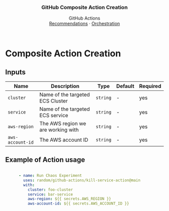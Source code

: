 <br />
<div id="readme-top" align="center">

  <h3 align="center">GitHub Composite Action Creation</h3>

  <p align="center">
    GitHub Actions
    <br />
    <a href="https://github.com/mBlomsterberg/github-cheatsheet/blob/main/actions/recommendations.md">Recommendations</a>
    ·
    <a href="https://github.com/mBlomsterberg/github-cheatsheet/blob/main/actions/orchestration.md">Orchestration</a>
  </p>
</div>

<br>

# Composite Action Creation



## Inputs

| Name                | Description                                                      | Type     | Default             | Required |
|---------------------|------------------------------------------------------------------|----------|---------------------|----------|
| `cluster`           | Name of the targeted ECS Cluster                                 | `string` | -                   | yes      |
| `service`           | Name of the targeted ECS service                                 | `string` | -                   | yes      |
| `aws-region`        | The AWS region we are working with                               | `string` | -                   | yes      |
| `aws-account-id`    | The AWS account ID                                               | `string` | -                   | yes      |


## Example of Action usage

```yml

      - name: Run Chaos Experiment
        uses: random/github-actions/kill-service-action@main
        with:
          cluster: foo-cluster
          service: bar-service
          aws-region: ${{ secrets.AWS_REGION }}
          aws-account-id: ${{ secrets.AWS_ACCOUNT_ID }}

```
